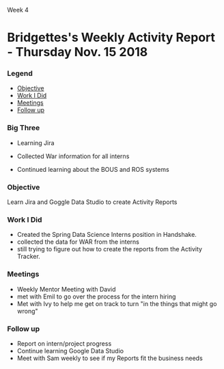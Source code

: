 Week 4
# Bridgettes's Weekly Activity Report - Thursday Nov. 15 2018
### Legend
 - [Objective](#objective)
 - [Work I Did](#work-i-did)
 - [Meetings](#meetings)
 - [Follow up](#follow-up)

### Big Three

- Learning Jira

- Collected War information for all interns

- Continued learning about the BOUS and ROS systems

### Objective

Learn Jira and Goggle Data Studio to create Activity Reports

### Work I Did
- Created the Spring Data Science Interns position in Handshake.
- collected the data for WAR from the interns
- still trying to figure out how to create the reports from the Activity Tracker. 
 

### Meetings
  - Weekly Mentor Meeting with David
  - met with Emil to go over the process for the intern hiring
  - Met with Ivy to help me get on track to turn "in the things that might go wrong"

### Follow up

- Report on intern/project progress
- Continue learning Google Data Studio
- Meet with Sam weekly to see if my Reports fit the business needs
